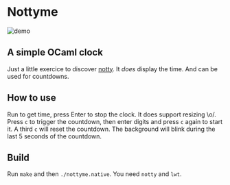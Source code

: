 # Nottyme

![demo](https://tyruiop.org/~tyruiop/demo3.gif)

## A simple OCaml clock

Just a little exercice to discover [notty](http://pqwy.github.io/notty/). It *does* display the time. And can be used for countdowns.

## How to use

Run to get time, press Enter to stop the clock. It does support resizing \o/. Press `c` to trigger the countdown, then enter digits and press `c` again to start it. A third `c` will reset the countdown. The background will blink during the last 5 seconds of the countdown.

## Build

Run `make` and then `./nottyme.native`. You need `notty` and `lwt`.
